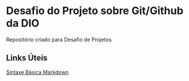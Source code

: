 # Desafio do Projeto sobre Git/Github da DIO
Repositório criado para Desafio de Projetos
## Links Úteis
[Sintaxe Básica Markdown](https://www.markdownguide.org/basic-syntax)
